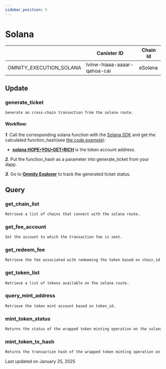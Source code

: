 ```yaml
---
sidebar_position: 5
---
```


# Solana

|  | Canister ID | Chain Id |
| --- | --- | --- |
| OMNITY_EXECUTION_SOLANA | lvinw-hiaaa-aaaar-qahoa-cai | eSolana|

## Update
### generate_ticket
```md title="generate_ticket(args: GenerateTicketReq) -> Result<GenerateTicketOk, GenerateTicketError>"
Generate an cross-chain transaction from the solana route. 
```


#### Workflow: 
***1***. Call the corresponding solana function with the [Solana SDK](https://www.npmjs.com/package/@solana/web3.js) and get the calculated function_hash(see [the code example](https://github.com/octopus-network/omnity-js/blob/main/packages/widget/src/wallet-kits/sol-wallet-kit/SOLWalletKitProvider.tsx)):
- **[solana HOPE•YOU•GET•RICH](https://explorer.solana.com/address/5HmvdqEM3e7bYKTUix8dJSZaMhx9GNkQV2vivsiC3Tdx)** is the token account address.

***2***. Put the function_hash as a parameter into generate_ticket from your dapp.

***3***. Go to **[Omnity Explorer](https://explorer.omnity.network/)** to track the generated ticket status.

## Query
### get_chain_list
```md title="get_chain_list() -> Vec<Chain>"
Retrieve a list of chains that connect with the solana route.
```

### get_fee_account
```md title="get_fee_account() -> String "
Get the account to which the transaction fee is sent.
```

### get_redeem_fee
```md title="get_redeem_fee(chain_id: ChainId) -> Option<u128>"
Retrieve the fee associated with redeeming the token based on chain_id.
```

### get_token_list
```md title="get_token_list() -> Vec<TokenResp>"
Retrieve a list of tokens available on the solana route.
```

### query_mint_address
```md title="query_mint_address(token_id: TokenId) -> Option<String>"
Retrieve the token mint account based on token_id.
```

### mint_token_status
```md title="mint_token_status(ticket_id: String) -> Result<TxStatus, CallError>"
Returns the status of the wrapped token minting operation on the solana route.
```

### mint_token_tx_hash
```md title="mint_token_tx_hash(ticket_id: String) -> Result<Option<String>, CallError>"
Returns the transaction hash of the wrapped token minting operation on the solana route.
```

Last updated on January 25, 2025
